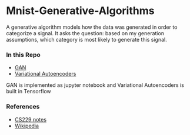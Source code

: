 # Mnist-Generative-Algorithms
A generative algorithm models how the data was generated in order to categorize a signal. It asks the question: based on my generation assumptions, which category is most likely to generate this signal.

### In this Repo

* [GAN](GAN)
* [Variational Autoencoders](Variational-Autoencoder)

GAN is implemented as jupyter notebook and Variational Autoencoders is built in Tensorflow
### References
* [CS229 notes](http://cs229.stanford.edu/notes/cs229-notes2.pdf)
* [Wikipedia](https://en.wikipedia.org/wiki/Generative_model)